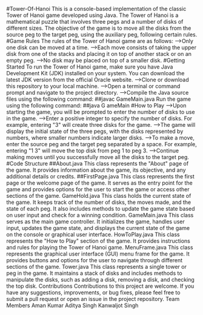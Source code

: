 #Tower-Of-Hanoi
This is a console-based implementation of the classic Tower of Hanoi game developed using Java. The Tower of Hanoi is a mathematical puzzle that involves three pegs and a number of disks of different sizes. The objective of the game is to move all the disks from the source peg to the target peg, using the auxiliary peg, following certain rules.
#Game Rules
The rules of the Tower of Hanoi game are as follows:
-->Only one disk can be moved at a time.
-->Each move consists of taking the upper disk from one of the stacks and placing it on top of another stack or on an empty peg.
-->No disk may be placed on top of a smaller disk.
#Getting Started
To run the Tower of Hanoi game, make sure you have Java Development Kit (JDK) installed on your system. You can download the latest JDK version from the official Oracle website.
-->Clone or download this repository to your local machine.
-->Open a terminal or command prompt and navigate to the project directory.
-->Compile the Java source files using the following command:
##javac GameMain.java
Run the game using the following command:
##java G ameMain
#How to Play
-->Upon starting the game, you will be prompted to enter the number of disks to use in the game.
-->Enter a positive integer to specify the number of disks. For example, entering "3" will create three disks for the game.
-->The game will display the initial state of the three pegs, with the disks represented by numbers, where smaller numbers indicate larger disks.
-->To make a move, enter the source peg and the target peg separated by a space. For example, entering "1 3" will move the top disk from peg 1 to peg 3.
-->Continue making moves until you successfully move all the disks to the target peg.
#Code Structure
##About.java
This class represents the "About" page of the game. It provides information about the game, its objective, and any additional details or credits.
##FirstPage.java
This class represents the first page or the welcome page of the game. It serves as the entry point for the game and provides options for the user to start the game or access other sections of the game.
GameHold.java
This class holds the current state of the game. It keeps track of the number of disks, the moves made, and the state of each peg. It also includes methods to update the game state based on user input and check for a winning condition.
GameMain.java
This class serves as the main game controller. It initializes the game, handles user input, updates the game state, and displays the current state of the game on the console or graphical user interface.
HowToPlay.java
This class represents the "How to Play" section of the game. It provides instructions and rules for playing the Tower of Hanoi game.
MenuFrame.java
This class represents the graphical user interface (GUI) menu frame for the game. It provides buttons and options for the user to navigate through different sections of the game.
Tower.java
This class represents a single tower or peg in the game. It maintains a stack of disks and includes methods to manipulate the disks, such as adding a disk, removing a disk, and checking the top disk.
Contributions
Contributions to this project are welcome. If you have any suggestions, improvements, or bug fixes, please feel free to submit a pull request or open an issue in the project repository.
Team Members
Aman Kumar
Aditya Singh
Kanwaljot Singh

